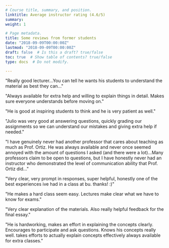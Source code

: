 ```yaml
---
# Course title, summary, and position.
linktitle: Average instructor rating (4.6/5)
summary: 
weight: 1

# Page metadata.
title: Some reviews from former students
date: "2018-09-09T00:00:00Z"
lastmod: "2018-09-09T00:00:00Z"
draft: false  # Is this a draft? true/false
toc: true  # Show table of contents? true/false
type: docs  # Do not modify.

---
```

"Really good lecturer...You can tell he wants his students to understand the material as best they can..."

"Always available for extra help and willing to explain things in detail. Makes sure everyone understands before moving on."

"He is good at inspiring students to think and he is very patient as well."

"Julio was very good at answering questions, quickly grading our assignments so we can understand our mistakes and giving extra help if needed."

"I have genuinely never had another professor that cares about teaching as much as Prof. Ortiz. He was always available and never once seemed annoyed with
the amount of questions I asked (and there were a lot)...Many professors claim to be open to questions, but I have honestly never had an instructor who demonstrated the level of communication ability that Prof. Ortiz did..."

"Very clear, very prompt in responses, super helpful, honestly one of the best experiences ive had in a class at bu. thanks! :)"

"He makes a hard class seem easy. Lectures make clear what we have to know for exams."

"Very clear explanation of the materials. Also really helpful feedback for the final essay."

"He is hardworking, makes an effort in explaining the concepts clearly. Encourages to participate and ask questions. Knows his concepts really well.
takes efforts to actually explain concepts effectively always available for extra classes."
